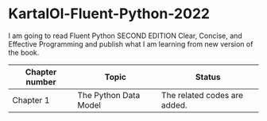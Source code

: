# KartalOl-Fluent-Python-2022
I am going to read  Fluent Python SECOND EDITION Clear, Concise, and Effective Programming and publish what I am learning from new version of the book.

|Chapter number| Topic | Status |
|--------------|-------|--------|
|Chapter 1| The Python Data Model| The related codes are added.|
